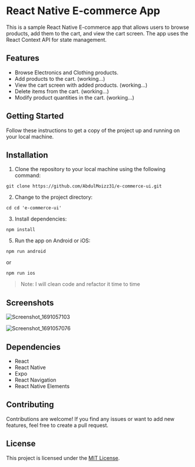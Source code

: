 # React Native E-commerce App

This is a sample React Native E-commerce app that allows users to browse products, add them to the cart, and view the cart screen. The app uses the React Context API for state management.

## Features

- Browse Electronics and Clothing products.
- Add products to the cart.  (working...)
- View the cart screen with added products.  (working...)
- Delete items from the cart.  (working...)
- Modify product quantities in the cart.  (working...)

## Getting Started

Follow these instructions to get a copy of the project up and running on your local machine.

## Installation

1. Clone the repository to your local machine using the following command:

`git clone https://github.com/AbdulMoizz31/e-commerce-ui.git`

2. Change to the project directory:

`cd cd 'e-commerce-ui'`

3. Install dependencies:

`npm install`

5. Run the app on Android or iOS:

`npm run android`

or

`npm run ios`


>Note: I will clean code and refactor it time to time


## Screenshots

![Screenshot_1691057103](https://github.com/AbdulMoizz31/e-commerce-ui/assets/88984953/b5e34caf-3ae9-49c4-aa98-1a5592321a90)


![Screenshot_1691057076](https://github.com/AbdulMoizz31/e-commerce-ui/assets/88984953/90c89a8d-e0c5-4293-a91d-1effafb0cc62)


## Dependencies

- React
- React Native
- Expo
- React Navigation
- React Native Elements

## Contributing

Contributions are welcome! If you find any issues or want to add new features, feel free to create a pull request.

## License

This project is licensed under the [MIT License](LICENSE).
